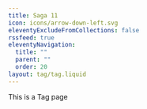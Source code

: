 ```yaml
---
title: Saga 11
icon: icons/arrow-down-left.svg
eleventyExcludeFromCollections: false
rssfeed: true
eleventyNavigation:
  title: ""
  parent: ""
  order: 20
layout: tag/tag.liquid
---
```


This is a Tag page
